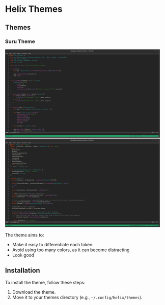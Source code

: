 # Helix Themes

## Themes

### Suru Theme

<img src="https://github.com/weiying-chen/helix-themes/blob/main/themes/suru/screenshots/rust.png">
<img src="https://github.com/weiying-chen/helix-themes/blob/main/themes/suru/screenshots/typescript.png">

The theme aims to:

- Make it easy to differentiate each token
- Avoid using too many colors, as it can become distracting
- Look good

## Installation

To install the theme, follow these steps:

1. Download the theme.
2. Move it to your themes directory (e.g., `~/.config/helix/themes`).
